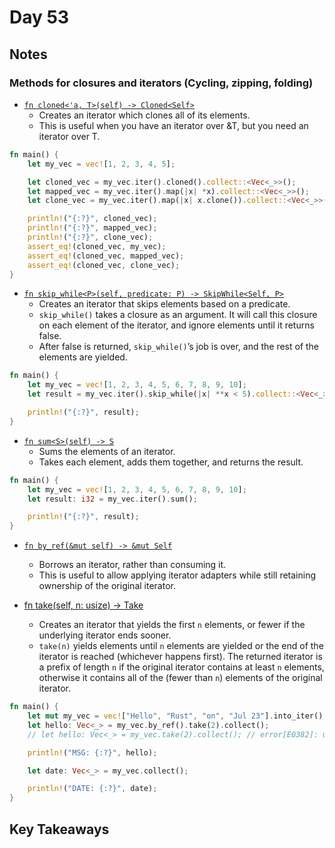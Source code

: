 # Day 53

## Notes

### Methods for closures and iterators (Cycling, zipping, folding)

- [`fn cloned<'a, T>(self) -> Cloned<Self>`](https://doc.rust-lang.org/stable/std/iter/trait.Iterator.html#method.cloned)
  - Creates an iterator which clones all of its elements.
  - This is useful when you have an iterator over &T, but you need an iterator over T.

```rust
fn main() {
    let my_vec = vec![1, 2, 3, 4, 5];

    let cloned_vec = my_vec.iter().cloned().collect::<Vec<_>>();
    let mapped_vec = my_vec.iter().map(|x| *x).collect::<Vec<_>>();
    let clone_vec = my_vec.iter().map(|x| x.clone()).collect::<Vec<_>>();

    println!("{:?}", cloned_vec);
    println!("{:?}", mapped_vec);
    println!("{:?}", clone_vec);
    assert_eq!(cloned_vec, my_vec);
    assert_eq!(cloned_vec, mapped_vec);
    assert_eq!(cloned_vec, clone_vec);
}
```

- [`fn skip_while<P>(self, predicate: P) -> SkipWhile<Self, P>`](https://doc.rust-lang.org/stable/std/iter/trait.Iterator.html#method.skip_while)
  - Creates an iterator that skips elements based on a predicate.
  - `skip_while()` takes a closure as an argument. It will call this closure on each element of the iterator, and ignore elements until it returns false.
  - After false is returned, `skip_while()`’s job is over, and the rest of the elements are yielded.

```rust
fn main() {
    let my_vec = vec![1, 2, 3, 4, 5, 6, 7, 8, 9, 10];
    let result = my_vec.iter().skip_while(|x| **x < 5).collect::<Vec<_>>();

    println!("{:?}", result);
}
```

- [`fn sum<S>(self) -> S`](https://doc.rust-lang.org/stable/std/iter/trait.Iterator.html#method.sum)
  - Sums the elements of an iterator.
  - Takes each element, adds them together, and returns the result.

```rust
fn main() {
    let my_vec = vec![1, 2, 3, 4, 5, 6, 7, 8, 9, 10];
    let result: i32 = my_vec.iter().sum();

    println!("{:?}", result);
}
```

- [`fn by_ref(&mut self) -> &mut Self`](https://doc.rust-lang.org/stable/std/iter/trait.Iterator.html#method.by_ref)
  - Borrows an iterator, rather than consuming it.
  - This is useful to allow applying iterator adapters while still retaining ownership of the original iterator.

- [fn take(self, n: usize) -> Take<Self>](https://doc.rust-lang.org/std/iter/trait.Iterator.html#method.take)
  - Creates an iterator that yields the first `n` elements, or fewer if the underlying iterator ends sooner.
  - `take(n)` yields elements until `n` elements are yielded or the end of the iterator is reached (whichever happens first). The returned iterator is a prefix of length `n` if the original iterator contains at least `n` elements, otherwise it contains all of the (fewer than `n`) elements of the original iterator.

```rust
fn main() {
    let mut my_vec = vec!["Hello", "Rust", "on", "Jul 23"].into_iter();
    let hello: Vec<_> = my_vec.by_ref().take(2).collect();
    // let hello: Vec<_> = my_vec.take(2).collect(); // error[E0382]: use of moved value: `my_vec`

    println!("MSG: {:?}", hello);

    let date: Vec<_> = my_vec.collect();

    println!("DATE: {:?}", date);
}
```

## Key Takeaways
